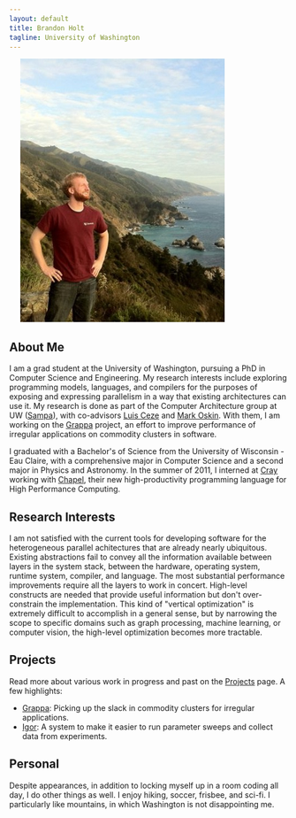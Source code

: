 ```yaml
---
layout: default
title: Brandon Holt
tagline: University of Washington
---
```


<!-- ![profile](img/brandon_coast.jpg) -->
<div class="span5 pull-right" style="padding-left:20px">
  <div>
    <img src="img/brandon_coast.jpg" class="img-rounded"/>
  </div>
</div>

## About Me
I am a grad student at the University of Washington, pursuing a PhD in Computer Science and Engineering. My research interests include exploring programming models, languages, and compilers for the purposes of exposing and expressing parallelism in a way that existing architectures can use it. My research is done as part of the Computer Architecture group at UW ([Sampa](http://www.cs.washington.edu/research/architecture/projects)), with co-advisors [Luis Ceze](http://www.cs.washington.edu/homes/luisceze/) and [Mark Oskin](http://www.cs.washington.edu/homes/oskin). With them, I am working on the [Grappa](http://sampa.cs.washington.edu/grappa) project, an effort to improve performance of irregular applications on commodity clusters in software.

I graduated with a Bachelor's of Science from the University of Wisconsin - Eau Claire, with a comprehensive major in Computer Science and a second major in Physics and Astronomy. In the summer of 2011, I interned at [Cray](http://cray.com) working with [Chapel](http://chapel.cray.com), their new high-productivity programming language for High Performance Computing.

## Research Interests
I am not satisfied with the current tools for developing software for the heterogeneous parallel achitectures that are already nearly ubiquitous. Existing abstractions fail to convey all the information available between layers in the system stack, between the hardware, operating system, runtime system, compiler, and language. The most substantial performance improvements require all the layers to work in concert. High-level constructs are needed that provide useful information but don't over-constrain the implementation. This kind of "vertical optimization" is extremely difficult to accomplish in a general sense, but by narrowing the scope to specific domains such as graph processing, machine learning, or computer vision, the high-level optimization becomes more tractable.

## Projects
Read more about various work in progress and past on the [Projects](projects.html) page. A few highlights:

* [Grappa](http://sampa.cs.washington.edu/grappa): Picking up the slack in commodity clusters for irregular applications.
* [Igor](http://github.com/bholt/igor): A system to make it easier to run parameter sweeps and collect data from experiments.

## Personal
Despite appearances, in addition to locking myself up in a room coding all day, I do other things as well. I enjoy hiking, soccer, frisbee, and sci-fi. I particularly like mountains, in which Washington is not disappointing me.


<!-- <div class="container">
 <div class="fluid-row">
    <div class="span7">

    </div>
    <div class="span4">
      <img src="img/brandon_coast.jpg" class="img-polaroid" style="height=100px"/>
      <ul class="thumbnails">
        <li></li>
        <li class="span4">
          <div class="alert alert-info">
            <h1>GitHub</h1>
            <a class="btn" href="http://github.com/bholt">See my repos &raquo;</a>
          </div>
        </li>
      </ul>
    </div>
  </div>
</div> -->
